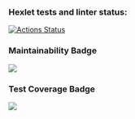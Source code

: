 ### Hexlet tests and linter status:
[![Actions Status](https://github.com/AAvchinnikova/java-project-78/actions/workflows/hexlet-check.yml/badge.svg)](https://github.com/AAvchinnikova/java-project-78/actions)

### Maintainability Badge
<a href="https://codeclimate.com/github/AAvchinnikova/java-project-71/maintainability"><img src="https://api.codeclimate.com/v1/badges/02a3838658a4757c80d5/maintainability" /></a>

### Test Coverage Badge
<a href="https://codeclimate.com/github/AAvchinnikova/java-project-71/test_coverage"><img src="https://api.codeclimate.com/v1/badges/02a3838658a4757c80d5/test_coverage" /></a>
